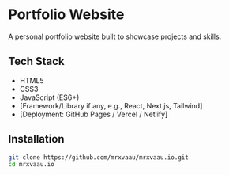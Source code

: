 # Portfolio Website

A personal portfolio website built to showcase projects and skills.

## Tech Stack
- HTML5  
- CSS3  
- JavaScript (ES6+)  
- [Framework/Library if any, e.g., React, Next.js, Tailwind]  
- [Deployment: GitHub Pages / Vercel / Netlify]

## Installation
```bash
git clone https://github.com/mrxvaau/mrxvaau.io.git
cd mrxvaau.io
